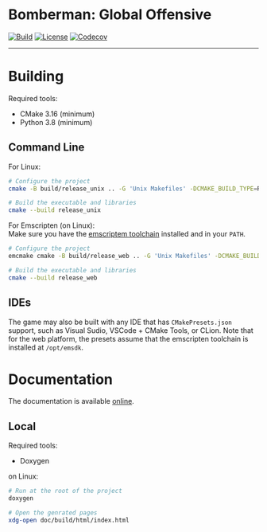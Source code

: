 # Bomberman: Global Offensive
[![Build](https://img.shields.io/github/workflow/status/MisterPeModder/Bomberman-Global-Offensive/Build-Testing)](https://github.com/MisterPeModder/Bomberman-Global-Offensive/actions/workflows/ci.yml)
[![License](https://img.shields.io/github/license/MisterPeModder/Bomberman-Global-Offensive)](https://github.com/MisterPeModder/Bomberman-Global-Offensive)
[![Codecov](https://codecov.io/gh/MisterPeModder/Bomberman-Global-Offensive/branch/master/graph/badge.svg)](https://codecov.io/gh/MisterPeModder/Bomberman-Global-Offensive)

---

# Building

Required tools:
- CMake 3.16 (minimum)
- Python 3.8 (minimum)

## Command Line

For Linux:
```sh
# Configure the project
cmake -B build/release_unix .. -G 'Unix Makefiles' -DCMAKE_BUILD_TYPE=Release

# Build the executable and libraries
cmake --build release_unix
```

For Emscripten (on Linux):  
Make sure you have the [emscriptem toolchain](https://emscripten.org/) installed and in your `PATH`.

```sh
# Configure the project
emcmake cmake -B build/release_web .. -G 'Unix Makefiles' -DCMAKE_BUILD_TYPE=Release

# Build the executable and libraries
cmake --build release_web
```

## IDEs

The game may also be built with any IDE that has `CMakePresets.json` support, such as Visual Sudio, VSCode + CMake Tools, or CLion.
Note that for the web platform, the presets assume that the emscripten toolchain is installed at `/opt/emsdk`.


# Documentation

The documentation is available [online](https://misterpemodder.github.io/Bomberman-Global-Offensive/).

## Local

Required tools:
- Doxygen

on Linux:
```sh
# Run at the root of the project
doxygen

# Open the genrated pages
xdg-open doc/build/html/index.html
```
